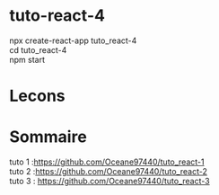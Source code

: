 # tuto-react-4
npx create-react-app tuto_react-4<br>
cd tuto_react-4<br>
npm start<br>

# Lecons



# Sommaire
tuto 1 :https://github.com/Oceane97440/tuto_react-1<br>
tuto 2 :https://github.com/Oceane97440/tuto_react-2<br>
tuto 3 : https://github.com/Oceane97440/tuto_react-3<br>
